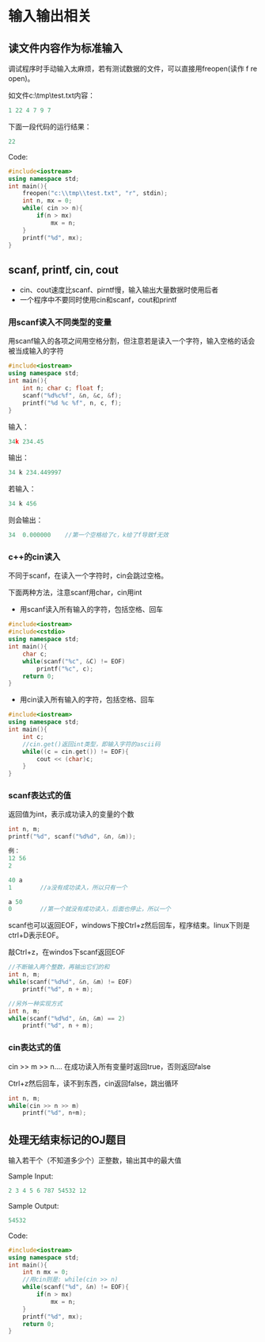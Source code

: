 # 输入输出相关

## 读文件内容作为标准输入

调试程序时手动输入太麻烦，若有测试数据的文件，可以直接用freopen(读作 f re open)。

如文件c:\tmp\test.txt内容：

```c++
1 22 4 7 9 7
```

下面一段代码的运行结果：

```c++
22
```

Code:

```c++
#include<iostream>
using namespace std;
int main(){
    freopen("c:\\tmp\\test.txt", "r", stdin);
    int n, mx = 0;
    while( cin >> n){
        if(n > mx)
            mx = n;
    }
    printf("%d", mx);
}
```

## scanf, printf, cin, cout

- cin、cout速度比scanf、pirntf慢，输入输出大量数据时使用后者
- 一个程序中不要同时使用cin和scanf，cout和printf

### 用scanf读入不同类型的变量

用scanf输入的各项之间用空格分割，但注意若是读入一个字符，输入空格的话会被当成输入的字符

```c++
#include<iostream>
using namespace std;
int main(){
    int n; char c; float f;
    scanf("%d%c%f", &n, &c, &f);
    printf("%d %c %f", n, c, f);
}
```

输入：

```c++
34k 234.45
```

输出：

```c++
34 k 234.449997
```

若输入：

```c++
34 k 456
```

则会输出：

```c++
34  0.000000    //第一个空格给了c，k给了f导致f无效
```

### c++的cin读入

不同于scanf，在读入一个字符时，cin会跳过空格。

下面两种方法，注意scanf用char，cin用int

- 用scanf读入所有输入的字符，包括空格、回车

```c++
#include<iostream>
#include<cstdio>
using namespace std;
int main(){
    char c;
    while(scanf("%c", &C) != EOF)
        printf("%c", c);
    return 0;
}
```

- 用cin读入所有输入的字符，包括空格、回车

```c++
#include<iostream>
using namespace std;
int main(){
    int c;
    //cin.get()返回int类型，即输入字符的ascii码
    while((c = cin.get()) != EOF){
        cout << (char)c;
    }
}
```

### scanf表达式的值

返回值为int，表示成功读入的变量的个数

```c++
int n, m;
printf("%d", scanf("%d%d", &n, &m));

例：
12 56
2

40 a
1        //a没有成功读入，所以只有一个

a 50
0        //第一个就没有成功读入，后面也停止，所以一个
```

scanf也可以返回EOF，windows下按Ctrl+z然后回车，程序结束。linux下则是ctrl+D表示EOF。

敲Ctrl+z，在windos下scanf返回EOF

```c++
//不断输入两个整数，再输出它们的和
int n, m;
while(scanf("%d%d", &n, &m) != EOF)
    printf("%d", n + m);

//另外一种实现方式
int n, m;
while(scanf("%d%d", &n, &m) == 2)
    printf("%d", n + m);
```

### cin表达式的值

cin >> m >> n....    在成功读入所有变量时返回true，否则返回false

Ctrl+z然后回车，读不到东西，cin返回false，跳出循环

```c++
int n, m;
while(cin >> n >> m)
    printf("%d", n+m);
```

## 处理无结束标记的OJ题目

输入若干个（不知道多少个）正整数，输出其中的最大值

Sample Input:

```c++
2 3 4 5 6 787 54532 12
```

Sample Output:

```c++
54532
```

Code:

```c++
#include<iostream>
using namespace std;
int main(){
    int n mx = 0;
    //用cin则是: while(cin >> n)
    while(scanf("%d", &n) != EOF){
        if(n > mx)
            mx = n;
    }
    printf("%d", mx);
    return 0;
}
```